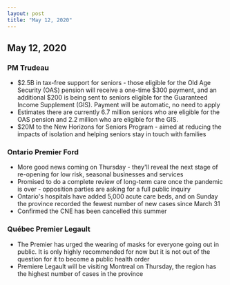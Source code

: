 ```yaml
---
layout: post
title: "May 12, 2020"
---
```


## May 12, 2020

### PM Trudeau
* $2.5B in tax-free support for seniors - those eligible for the Old Age Security (OAS) pension will receive a one-time $300 payment, and an additional $200 is being sent to seniors eligible for the Guaranteed Income Supplement (GIS). Payment will be automatic, no need to apply
* Estimates there are currently 6.7 million seniors who are eligible for the OAS pension and 2.2 million who are eligible for the GIS.
* $20M to the New Horizons for Seniors Program - aimed at reducing the impacts of isolation and helping seniors stay in touch with families

### Ontario Premier Ford

* More good news coming on Thursday - they'll reveal the next stage of re-opening for low risk, seasonal businesses and services
* Promised to do a complete review of long-term care once the pandemic is over - opposition parties are asking for a full public inquiry
* Ontario's hospitals have added 5,000 acute care beds, and on Sunday the province recorded the fewest number of new cases since March 31
* Confirmed the CNE has been cancelled this summer

### Québec Premier Legault

* The Premier has urged the wearing of masks for everyone going out in public. It is only highly recommended for now but it is not out of the question for it to become a public health order
* Premiere Legault will be visiting Montreal on Thursday, the region has the highest number of cases in the province